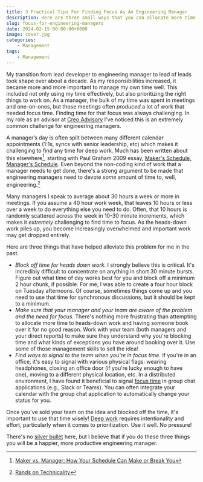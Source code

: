 ```yaml
---
title: 3 Practical Tips For Finding Focus As An Engineering Manager
description: Here are three small ways that you can allocate more time to deep work as an engineering manager.
slug: focus-for-engineering-managers
date: 2024-02-15 00:00:00+0000
image: cover.jpg
categories:
    - Management
tags:
    - Management
---
```


My transition from lead developer to engineering manager to lead of leads took shape over about a decade. As my responsibilities increased, it became more and more important to manage my own time well. This included not only using my time effectively, but also prioritizing the right things to work on. As a manager, the bulk of my time was spent in meetings and one-on-ones, but those meetings often _produced_ a lot of work that needed focus time. Finding time for that focus was always challenging. In my role as an advisor at [Creo Advisory](https://creollc.co) I've noticed this is an extremely common challenge for engineering managers.

A manager’s day is often split between many different calendar appointments (1:1s, syncs with senior leadership, etc) which makes it challenging to find any time for deep work. Much has been written about this elsewhere[^fsblog], starting with Paul Graham 2009 essay, [Maker's Schedule, Manager's Schedule](https://www.paulgraham.com/makersschedule.html). Even beyond the non-coding kind of work that a manager needs to get done, there's a strong argument to be made that engineering managers need to devote _some_ amount of time to, well, engineering.[^rands]

Many managers I speak to average about 30 hours a week or more in meetings. If you assume a 40 hour work week, that leaves 10 hours or less over a week to do everything else you need to do. Often, that 10 hours is randomly scattered across the week in 10-30 minute increments, which makes it _extremely_ challenging to find time to focus. As the heads-down work piles up, you become increasingly overwhelmed and important work may get dropped entirely.

Here are three things that have helped alleviate this problem for me in the past.

- _Block off time for heads down work._ I strongly believe this is critical. It's incredibly difficult to concentrate on anything in short 30 minute bursts. Figure out what time of day works best for you and block off a minimum 2 hour chunk, if possible. For me, I was able to create a four hour block on Tuesday afternoons. Of course, sometimes things come up and you need to use that time for synchronous discussions, but it should be kept to a minimum.
- _Make sure that your manager and your team are aware of the problem and the need for focus._ There's nothing more frustrating than attempting to allocate more time to heads-down work and having someone book over it for no good reason. Work with your team (both managers and your direct reports) to make sure they understand why you're blocking time and what kinds of exceptions you have around booking over it. Use some of those management skills to sell the idea!
- _Find ways to signal to the team when you're in focus time._ If you're in an office, it's easy to signal with various physical flags: wearing headphones, closing an office door (if you're lucky enough to have one), moving to a different physical location, etc. In a distributed environment, I have found it beneficial to signal [focus time](https://support.google.com/calendar/answer/11190973?hl=en&co=GENIE.Platform%3DDesktop) in group chat applications (e.g., Slack or Teams). You can often integrate your calendar with the group chat application to automatically change your status for you.

Once you've sold your team on the idea and blocked off the time, it's important to use that time wisely! [Deep work](https://www.goodreads.com/book/show/25744928-deep-work) requires intentionality and effort, particularly when it comes to prioritization. Use it well. No pressure!

There's no [silver bullet](https://en.wikipedia.org/wiki/No_Silver_Bullet) here, but I believe that if you do these three things you will be a happier, more productive engineering manager.

[^fsblog]: [Maker vs. Manager: How Your Schedule Can Make or Break You](https://fs.blog/maker-vs-manager/)
[^rands]: [Rands on Technicality](https://randsinrepose.com/archives/technicality/)
